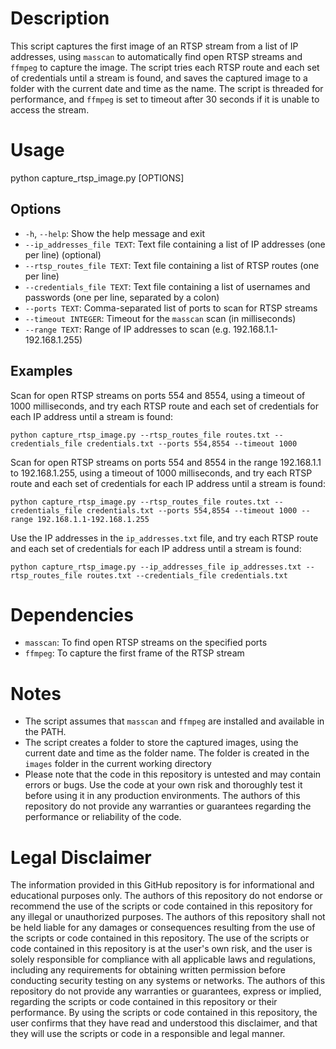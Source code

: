 # Description

This script captures the first image of an RTSP stream from a list of IP addresses, using `masscan` to automatically find open RTSP streams and `ffmpeg` to capture the image. The script tries each RTSP route and each set of credentials until a stream is found, and saves the captured image to a folder with the current date and time as the name. The script is threaded for performance, and `ffmpeg` is set to timeout after 30 seconds if it is unable to access the stream.

# Usage

python capture_rtsp_image.py [OPTIONS]


## Options

- `-h`, `--help`: Show the help message and exit
- `--ip_addresses_file TEXT`: Text file containing a list of IP addresses (one per line) (optional)
- `--rtsp_routes_file TEXT`: Text file containing a list of RTSP routes (one per line)
- `--credentials_file TEXT`: Text file containing a list of usernames and passwords (one per line, separated by a colon)
- `--ports TEXT`: Comma-separated list of ports to scan for RTSP streams
- `--timeout INTEGER`: Timeout for the `masscan` scan (in milliseconds)
- `--range TEXT`: Range of IP addresses to scan (e.g. 192.168.1.1-192.168.1.255)

## Examples

Scan for open RTSP streams on ports 554 and 8554, using a timeout of 1000 milliseconds, and try each RTSP route and each set of credentials for each IP address until a stream is found:

`python capture_rtsp_image.py --rtsp_routes_file routes.txt --credentials_file credentials.txt --ports 554,8554 --timeout 1000`

Scan for open RTSP streams on ports 554 and 8554 in the range 192.168.1.1 to 192.168.1.255, using a timeout of 1000 milliseconds, and try each RTSP route and each set of credentials for each IP address until a stream is found:

`python capture_rtsp_image.py --rtsp_routes_file routes.txt --credentials_file credentials.txt --ports 554,8554 --timeout 1000 --range 192.168.1.1-192.168.1.255`

Use the IP addresses in the `ip_addresses.txt` file, and try each RTSP route and each set of credentials for each IP address until a stream is found:

`python capture_rtsp_image.py --ip_addresses_file ip_addresses.txt --rtsp_routes_file routes.txt --credentials_file credentials.txt`

# Dependencies

- `masscan`: To find open RTSP streams on the specified ports
- `ffmpeg`: To capture the first frame of the RTSP stream

# Notes

- The script assumes that `masscan` and `ffmpeg` are installed and available in the PATH.
- The script creates a folder to store the captured images, using the current date and time as the folder name. The folder is created in the `images` folder in the current working directory
- Please note that the code in this repository is untested and may contain errors or bugs. Use the code at your own risk and thoroughly test it before using it in any production environments. The authors of this repository do not provide any warranties or guarantees regarding the performance or reliability of the code.

# Legal Disclaimer 
The information provided in this GitHub repository is for informational and educational purposes only. The authors of this repository do not endorse or recommend the use of the scripts or code contained in this repository for any illegal or unauthorized purposes. The authors of this repository shall not be held liable for any damages or consequences resulting from the use of the scripts or code contained in this repository. The use of the scripts or code contained in this repository is at the user's own risk, and the user is solely responsible for compliance with all applicable laws and regulations, including any requirements for obtaining written permission before conducting security testing on any systems or networks. The authors of this repository do not provide any warranties or guarantees, express or implied, regarding the scripts or code contained in this repository or their performance. By using the scripts or code contained in this repository, the user confirms that they have read and understood this disclaimer, and that they will use the scripts or code in a responsible and legal manner.
